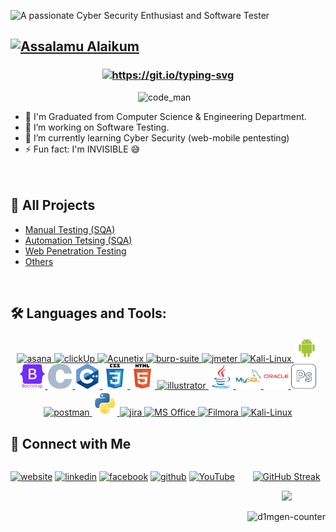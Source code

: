 ![A passionate Cyber Security Enthusiast and Software Tester](https://github.com/tmb1n/tmb1n/blob/main/cover.jpg) 
<br />
<h2 align="left"> <a href="#"><img src="https://readme-typing-svg.herokuapp.com?font=Anton&size=27&duration=5&pause=1500&color=172931&random=false&width=450&height=45&lines=Assalamu+Alaikum...+(Peace+be+upon+You);Hi%2C+I'm+EMAMUL+!" alt="Assalamu Alaikum"/> </a> </h2>
<h3 align="center"> <a href="#"><img src="https://readme-typing-svg.herokuapp.com?font=Share+Tech+Mono&size=23&duration=2000&pause=1500&color=00495F&random=false&width=700&lines=A+passionate+Cyber+Security+Enthusiast+%26+SQA+Engineer" alt="https://git.io/typing-svg"/> </a> </h3>
<img src="https://github.com/abhisheknaiidu/abhisheknaiidu/blob/master/code.gif?raw=true" align="right" width="300" alt="code_man"/>
<br />

 - 📒 I'm Graduated from Computer Science & Engineering Department.
 - 💼 I’m working on Software Testing. 
 - 🌱 I’m currently learning Cyber Security (web-mobile pentesting) 
 - ⚡ Fun fact: I'm INVISIBLE 😅
<br/> <br/> <br/>

## 📎 All Projects
 - [Manual Testing (SQA)](https://github.com/ehasan101/projects)
 - [Automation Tetsing (SQA)](https://github.com/ehasan101/projects)
 - [Web Penetration Testing](https://github.com/ehasan101/projects)
 - [Others](https://github.com/ehasan101/projects)
 
<br />

## 🛠️ Languages and Tools:
<p align="center"> 
 <a href="#" target="_blank" rel="noreferrer"> <img src="https://github.com/tmb1n/emamul/blob/main/assets/img/alc/asana.png" alt="asana" width="70" height="60"/> </a> 
  <a href="#" target="_blank" rel="noreferrer"> <img src="https://github.com/tmb1n/emamul/blob/main/assets/img/alc/clickUp.png" alt="clickUp" width="90" height="60"/> </a> 
 <a href="#" target="_blank" rel="noreferrer"> <img src="https://github.com/tmb1n/emamul/blob/main/assets/img/alc/acunetix.png?raw=true" alt="Acunetix" width="50" height="50"/> </a> 
 <a href="#" target="_blank" rel="noreferrer"> <img src="https://github.com/tmb1n/emamul/blob/main/assets/img/alc/brupsute.jpeg" alt="burp-suite " width="40" height="40"/> </a> 
<a href="#" target="_blank" rel="noreferrer"> <img src="https://github.com/tmb1n/emamul/blob/main/assets/img/alc/jmeter.jpg" alt="jmeter" width="70" height="50"/> </a> 
 <a href="#" target="_blank" rel="noreferrer"> <img src="https://github.com/tmb1n/emamul/blob/main/assets/img/alc/kali%20Linux.jpg" alt="Kali-Linux" width="70" height="50"/> </a> 
 <a href="https://developer.android.com" target="_blank" rel="noreferrer"> <img src="https://raw.githubusercontent.com/devicons/devicon/master/icons/android/android-original-wordmark.svg" alt="android" width="40" height="40"/> </a>  
 <a href="https://getbootstrap.com" target="_blank" rel="noreferrer"> <img src="https://raw.githubusercontent.com/devicons/devicon/master/icons/bootstrap/bootstrap-plain-wordmark.svg" alt="bootstrap" width="40" height="40"/> </a> 
  <a href="https://www.cprogramming.com/" target="_blank" rel="noreferrer"> <img src="https://raw.githubusercontent.com/devicons/devicon/master/icons/c/c-original.svg" alt="c" width="40" height="40"/> </a> 
  <a href="https://www.w3schools.com/cpp/" target="_blank" rel="noreferrer"> <img src="https://raw.githubusercontent.com/devicons/devicon/master/icons/cplusplus/cplusplus-original.svg" alt="cplusplus" width="40" height="40"/> </a> 
  <a href="https://www.w3schools.com/css/" target="_blank" rel="noreferrer"> <img src="https://raw.githubusercontent.com/devicons/devicon/master/icons/css3/css3-original-wordmark.svg" alt="css3" width="40" height="40"/> </a> 
<a href="https://www.w3.org/html/" target="_blank" rel="noreferrer"> <img src="https://raw.githubusercontent.com/devicons/devicon/master/icons/html5/html5-original-wordmark.svg" alt="html5" width="40" height="40"/> </a> 
  <a href="https://www.adobe.com/in/products/illustrator.html" target="_blank" rel="noreferrer"> <img src="https://www.vectorlogo.zone/logos/adobe_illustrator/adobe_illustrator-icon.svg" alt="illustrator" width="40" height="40"/> </a> 
  <a href="https://www.java.com" target="_blank" rel="noreferrer"> <img src="https://raw.githubusercontent.com/devicons/devicon/master/icons/java/java-original.svg" alt="java" width="40" height="40"/> </a> 
<a href="https://www.mysql.com/" target="_blank" rel="noreferrer"> <img src="https://raw.githubusercontent.com/devicons/devicon/master/icons/mysql/mysql-original-wordmark.svg" alt="mysql" width="40" height="40"/> </a> 
 <a href="https://www.oracle.com/" target="_blank" rel="noreferrer"> <img src="https://raw.githubusercontent.com/devicons/devicon/master/icons/oracle/oracle-original.svg" alt="oracle" width="40" height="40"/> </a> 
 <a href="https://www.photoshop.com/en" target="_blank" rel="noreferrer"> <img src="https://raw.githubusercontent.com/devicons/devicon/master/icons/photoshop/photoshop-line.svg" alt="photoshop" width="40" height="40"/> </a> 
 <!--  <a href="https://www.php.net" target="_blank" rel="noreferrer"> <img src="https://raw.githubusercontent.com/devicons/devicon/master/icons/php/php-original.svg" alt="php" width="40" height="40"/> </a> -->
 <a href="https://postman.com" target="_blank" rel="noreferrer"> <img src="https://www.vectorlogo.zone/logos/getpostman/getpostman-icon.svg" alt="postman" width="40" height="40"/> </a> 
 <a href="https://www.python.org" target="_blank" rel="noreferrer"> <img src="https://raw.githubusercontent.com/devicons/devicon/master/icons/python/python-original.svg" alt="python" width="40" height="40"/> </a> 
<a href="https://www.jira.org" target="_blank" rel="noreferrer"> <img src="https://github.com/tmb1n/emamul/blob/main/assets/img/alc/Jira.png" alt="jira" width="40" height="40"/> </a> 
<a href="#" target="_blank" rel="noreferrer"> <img src="https://github.com/tmb1n/emamul/blob/main/assets/img/alc/Microsoft_Office_365.png" alt="MS Office" width="70" height="40"/> </a> 
<a href="#" target="_blank" rel="noreferrer"> <img src="https://github.com/tmb1n/emamul/blob/main/assets/img/alc/Wondershare%20Filmora.png" alt="Filmora" width="50" height="50"/> </a> 
<a href="#" target="_blank" rel="noreferrer"> <img src="https://github.com/tmb1n/emamul/blob/main/assets/img/alc/nmap-logo-256x256.png" alt="Kali-Linux" width="60" height="50"/> </a> 
</p>



## 💬 Connect with Me

<div align="center" style="display: flex; justify-content: space-between;">
  
[<img src='https://cdn.jsdelivr.net/npm/simple-icons@3.0.1/icons/icloud.svg' alt='website' height='40'>](www.#.com) [<img src='https://cdn.jsdelivr.net/npm/simple-icons@3.0.1/icons/linkedin.svg' alt='linkedin' height='40'>](https://www.linkedin.com/in/ehasan101/)  [<img src='https://cdn.jsdelivr.net/npm/simple-icons@3.0.1/icons/facebook.svg' alt='facebook' height='40'>](https://www.facebook.com/ehasan101) 
[<img src='https://cdn.jsdelivr.net/npm/simple-icons@3.0.1/icons/github.svg' alt='github' height='40'>](https://github.com/ehasan101) 
[<img src='https://cdn.jsdelivr.net/npm/simple-icons@3.0.1/icons/youtube.svg' alt='YouTube' height='40'>](https://www.youtube.com/@ehasan101) 
<div>



[![GitHub Streak](https://streak-stats.demolab.com?user=ehasan101&theme=transparent&hide_border=true)](https://git.io/streak-stats)



<!-- ![](https://github-readme-stats.vercel.app/api/top-langs/?username=ehasan101&theme=transparent&hide_border=true&include_all_commits=true&count_private=true&layout=compact) -->
![](https://github-readme-stats.vercel.app/api/top-langs/?username=ehasan101&theme=transparent&show_icons=true&hide_border=true&layout=compact)


<!-- Proudly created with GPRM ( https://gprm.itsvg.in ) 
![](https://github-readme-stats.vercel.app/api?username=ehasan101&theme=transparent&hide_border=true&include_all_commits=true&count_private=true)

-->


<p align="center"> <img src="https://komarev.com/ghpvc/?username=d1mgen&label=Profile%20views&color=0e75b6&style=flat" alt="d1mgen-counter" /> </p>

  
<!-- [<img src='https://cdn.jsdelivr.net/npm/simple-icons@3.0.1/icons/reddit.svg' alt='Reddit' height='40'>](https://www.reddit.com/user/#)
[![](https://visitcount.itsvg.in/api?id=ehasan101&icon=0&color=1)](https://visitcount.itsvg.in)
![](https://nirzak-streak-stats.vercel.app/?user=ehasan101&theme=transparent&hide_border=false)
-->
  

